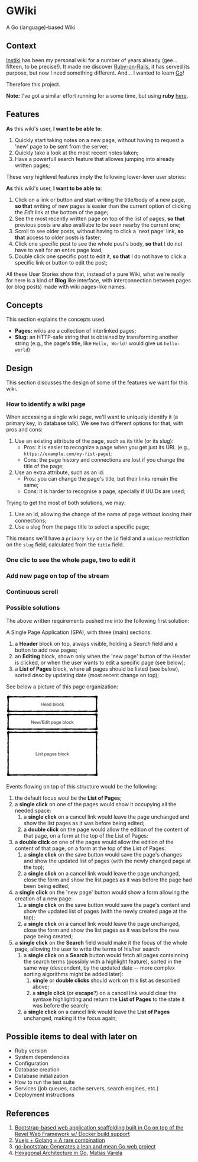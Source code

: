 # GWiki
A Go (language)-based Wiki

## Context
[Instiki](https://golem.ph.utexas.edu/wiki/instiki/show/HomePage) has been my personal wiki for a number of years already (gee... fifteen, to be precise!). It made me discover [Ruby-on-Rails](https://rubyonrails.org), it has served its purpose, but now I need something different. And... I wanted to learn [Go](https://go.dev)!

Therefore this project.

**Note:** I've got a similar effort running for a some time, but using **ruby** [here](https://github.com/jbonnet/yarwiki).

## Features
**As** this wiki's user, **I want to be able to**:

1. Quickly start taking notes on a new page, without having to request a 'new' page to be sent from the server;
2. Quickly take a look at the most recent notes taken;
3. Have a powerfull search feature that allowes jumping into already written pages;

These very highlevel features imply the following lower-lever user stories:

**As** this wiki's user, **I want to be able to**:
1. Click on a link or button and start writing the title/body of a new page, **so that** writing of new pages is easier than the current option of clicking the *Edit* link at the bottom of the page;
2. See the most recently written page on top of the list of pages, **so that** previous posts are also avalilabe to be seen nearby the current one;
3. Scroll to see older posts, without having to click a 'next page' link, **so that** access to older posts is faster;
4. Click one specific post to see the whole post's body, **so that** I do not have to wait for an entire page load;
5. Double click one specific post to edit it, **so that** I do not have to click a specific link or button to edit the post;

All these User Stories show that, instead of a pure Wiki, what we're really for here is a kind of **Blog** like interface, with interconnection between pages (or blog posts) made with wiki pages-like names.


## Concepts
This section explains the concepts used.

* **Pages:** wikis are a collection of interlinked pages;
* **Slug:** an HTTP-safe string that is obtained by transforming another string (e.g., the page's title, like `Hello, World!` would give us `hello-world`)

## Design
This section discusses the design of some of the features we want for this wiki.

### How to identify a wiki page
When accessing a single wiki page, we'll want to uniquely identify it (a primary key, in database talk). We see two different options for that, with pros and cons:

1. Use an existing attribute of the page, such as its title (or its slug):
    * Pros: it is easier to recognize a page when you get just its URL (e.g., `https://example.com/my-fist-page`);
    * Cons: the page history and connections are lost if you change the title of the page;
1. Use an extra attribute, such as an id:
    * Pros: you can change the page's title, but their links remain the same;
    * Cons: it is harder to recognise a page, specially if UUIDs are used;

Trying to get the most of both solutions, we may:

1. Use an id, allowing the change of the name of page without loosing their connections;
2. Use a slug from the page title to select a specific page;

This means we'll have a `primary key` on the `id` field and a `unique` restriction on the `slug` field, calculated from the `title` field.

### One clic to see the whole page, two to edit it
### Add new page on top of the stream
### Continuous scroll
### Possible solutions
The above written requirements pushed me into the following first solution:

A Single Page Application (SPA), with three (main) sections:

1. a **Header** block on top, always visible, holding a *Search* field and a button to add new pages;
2. an **Editing** block, shown only when the 'new page' button of the Header is clicked, or when the user wants to edit a specific page (see below);
3. a **List of Pages** block, where all pages should be listed (see below), sorted *desc* by updating date (most recent change on top);

See below a picture of this page organization:

![SPA blocks](./docs/SPA_blocks.png)

Events flowing on top of this structure would be the following:

1. the default focus woul be the **List of Pages**;
1. a **single click** on one of the pages would show it occupying all the needed space:
    1. a **single click** on a cancel link would leave the page unchanged and show the list pages as it was before being edited;
    1. a **double click** on the page would allow the edition of the content of that page, on a form at the top of the List of Pages:
1. a **double click** on one of the pages would allow the edition of the content of that page, on a form at the top of the List of Pages:
    1. a **single click** on the save button would save the page's changes and show the updated list of pages (with the newly changed page at the top);
    1. a **single click** on a cancel link would leave the page unchanged, close the form and show the list pages as it was before the page had been being edited;
1. a **single click** on the 'new page' button would show a form allowing the creation of a new page:
    1. a **single click** on the save button would save the page's content and show the updated list of pages (with the newly created page at the top);
    1. a **single click** on a cancel link would leave the page unchanged, close the form and show the list pages as it was before the new page being created;
1. a **single click** on the **Search** field would make it the focus of the whole page, allowing the user to write the terms of his/her search:
    1. a **single click** on a **Search** button would fetch all pages containning the search terms (possibly with a highlight feature), sorted in the same way (descendent, by the updated date -- more complex sorting algorithms might be added later):
        1. **single** or **double clicks** should work on this list as described above;
        1. a **single click** (or **escape**?) on a cancel link would clear the syntaxe highlighting and return the **List of Pages** to the state it was before the search;
    1. a **single click** on a cancel link would leave the **List of Pages** unchanged, making it the focus again;


## Possible items to deal with later on

* Ruby version
* System dependencies
* Configuration
* Database creation
* Database initialization
* How to run the test suite
* Services (job queues, cache servers, search engines, etc.)
* Deployment instructions


## References

1. [Bootstrap-based web application scaffolding built in Go on top of the Revel Web Framework w/ Docker build support](https://github.com/richtr/baseapp)
1. [Vuejs + Golang = A rare combination](https://link.medium.com/onnXssA0I8)
1. [go-bootstrap: Generates a lean and mean Go web project](http://go-bootstrap.io/)
1. [Hexagonal Architecture in Go](https://medium.com/@matiasvarela/hexagonal-architecture-in-go-cfd4e436faa3), [Matías Varela](https://medium.com/@matiasvarela)
